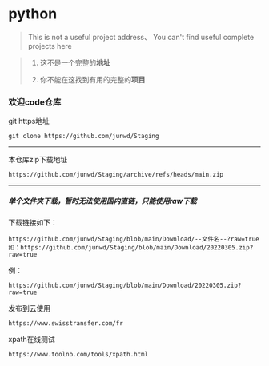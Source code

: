 # python

> This is not a useful project address、
> You can't find useful complete projects here

> 1. 这不是一个完整的**地址**
> 
> 2. 你不能在这找到有用的完整的**项目**

### 欢迎code仓库

git https地址

```
git clone https://github.com/junwd/Staging
```

---

本仓库zip下载地址

```
https://github.com/junwd/Staging/archive/refs/heads/main.zip
```

---

##### 单个文件夹下载，暂时无法使用国内直链，只能使用raw下载

下载链接如下：

```
https://github.com/junwd/Staging/blob/main/Download/--文件名--?raw=true
如：https://github.com/junwd/Staging/blob/main/Download/20220305.zip?raw=true
```

例：

```
https://github.com/junwd/Staging/blob/main/Download/20220305.zip?raw=true
```

发布到云使用

```
https://www.swisstransfer.com/fr
```

xpath在线测试

```
https://www.toolnb.com/tools/xpath.html
```
